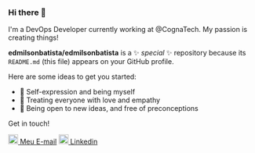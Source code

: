 ### Hi there 👋

I'm a DevOps Developer currently working at @CognaTech. My passion is creating things!


**edmilsonbatista/edmilsonbatista** is a ✨ _special_ ✨ repository because its `README.md` (this file) appears on your GitHub profile.

Here are some ideas to get you started:

- 🌟 Self-expression and being myself
- 💖 Treating everyone with love and empathy
- 📖 Being open to new ideas, and free of preconceptions

Get in touch!

[<img src="https://img.icons8.com/fluent/48/000000/gmail.png" width="20"/> Meu E-mail](mailto:edmilson.udi@gmail.com)
[<img src="https://img.icons8.com/fluent/128/3536/3536505.png" width="20"/> Linkedin](https://www.linkedin.com/in/edmilson-batista/)
